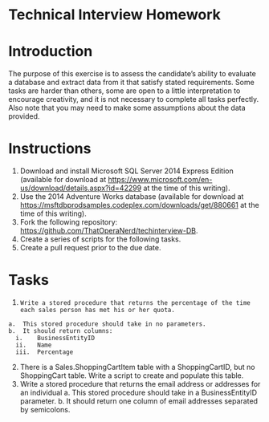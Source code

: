 # Technical Interview Homework

# Introduction
The purpose of this exercise is to assess the candidate’s ability to evaluate a database and extract data from it that satisfy stated requirements. Some tasks are harder than others, some are open to a little interpretation to encourage creativity, and it is not necessary to complete all tasks perfectly.  Also note that you may need to make some assumptions about the data provided.

# Instructions
  1.	Download and install Microsoft SQL Server 2014 Express Edition (available for download at https://www.microsoft.com/en-us/download/details.aspx?id=42299 at the time of this writing).
  2.	Use the 2014 Adventure Works database (available for download at https://msftdbprodsamples.codeplex.com/downloads/get/880661 at the time of this writing).
  3.	Fork the following repository: https://github.com/ThatOperaNerd/techinterview-DB.
  4.	Create a series of scripts for the following tasks.
  5.	Create a pull request prior to the due date.

# Tasks
  1.	 Write a stored procedure that returns the percentage of the time each sales person has met his or her quota. 
    a.	This stored procedure should take in no parameters.
    b.	It should return columns:
      i.	BusinessEntityID
      ii.	Name
      iii.	Percentage
  2.	There is a Sales.ShoppingCartItem table with a ShoppingCartID, but no ShoppingCart table.  Write a script to create and populate this table.
  3.	Write a stored procedure that returns the email address or addresses for an individual
    a.	This stored procedure should take in a BusinessEntityID parameter.
    b.	It should return one column of email addresses separated by semicolons.
